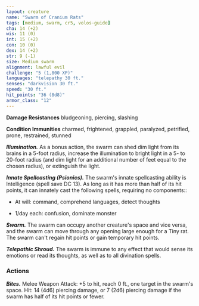 ```yaml
---
layout: creature
name: "Swarm of Cranium Rats"
tags: [medium, swarm, cr5, volos-guide]
cha: 14 (+2)
wis: 11 (0)
int: 15 (+2)
con: 10 (0)
dex: 14 (+2)
str: 9 (-1)
size: Medium swarm
alignment: lawful evil
challenge: "5 (1,800 XP)"
languages: "telepathy 30 ft."
senses: "darkvision 30 ft."
speed: "30 ft."
hit_points: "36 (8d8)"
armor_class: "12"
---
```


**Damage Resistances** bludgeoning, piercing, slashing

**Condition Immunities** charmed, frightened, grappled, paralyzed, petrified, prone, restrained, stunned

***Illumination.*** As a bonus action, the swarm can shed dim light from its brains in a 5-foot radius, increase the illumination to bright light in a 5- to 20-foot radius (and dim light for an additional number of feet equal to the chosen radius), or extinguish the light.

***Innate Spellcasting (Psionics).*** The swarm's innate spellcasting ability is Intelligence (spell save DC 13). As long as it has more than half of its hit points, it can innately cast the following spells, requiring no components::

* At will: command, comprehend languages, detect thoughts

* 1/day each: confusion, dominate monster

***Swarm.*** The swarm can occupy another creature's space and vice versa, and the swarm can move through any opening large enough for a Tiny rat. The swarm can't regain hit points or gain temporary hit points.

***Telepathic Shroud.*** The swarm is immune to any effect that would sense its emotions or read its thoughts, as well as to all divination spells.

### Actions

***Bites.*** Melee Weapon Attack: +5 to hit, reach 0 ft., one target in the swarm's space. Hit: 14 (4d6) piercing damage, or 7 (2d6) piercing damage if the swarm has half of its hit points or fewer.
